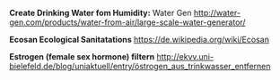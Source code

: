 **Create Drinking Water fom Humidity:**
Water Gen
http://water-gen.com/products/water-from-air/large-scale-water-generator/
  
  
  
**Ecosan Ecological Sanitatations**
https://de.wikipedia.org/wiki/Ecosan


**Estrogen (female sex hormone) filtern**
http://ekvv.uni-bielefeld.de/blog/uniaktuell/entry/östrogen_aus_trinkwasser_entfernen
